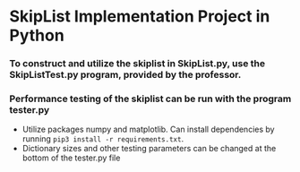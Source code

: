 # SkipList Implementation Project in Python

### To construct and utilize the skiplist in **SkipList.py**, use the **SkipListTest.py** program, provided by the professor.

### Performance testing of the skiplist can be run with the program **tester.py**<br>

- Utilize packages numpy and matplotlib. Can install dependencies by running `pip3 install -r requirements.txt`. 
- Dictionary sizes and other testing parameters can be changed at the bottom of the tester.py file<br>
